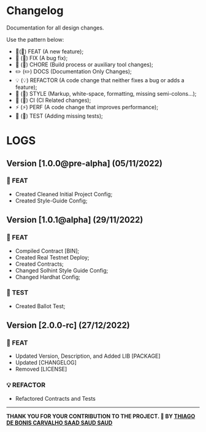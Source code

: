 # Changelog

Documentation for all design changes.

Use the pattern below:

- 🎸(:guitar:) FEAT (A new feature);
- 🐛 (:bug:) FIX (A bug fix);
- 🤖 (:robot:) CHORE (Build process or auxiliary tool changes);
- ✏️ (:pencil2:) DOCS (Documentation Only Changes);
- 💡 (:bulb:) REFACTOR (A code change that neither fixes a bug or adds a feature);
- 💄 (:lipstick:) STYLE (Markup, white-space, formatting, missing semi-colons...);
- 🎡 (:ferris_wheel:) CI (CI Related changes);
- ⚡ (:zap:) PERF (A code change that improves performance);
- 💍 (:ring:) TEST (Adding missing tests);

# LOGS

## Version [1.0.0@pre-alpha] (05/11/2022)

### :guitar: FEAT

- Created Cleaned Initial Project Config;
- Created Style-Guide Config;

## Version [1.0.1@alpha] (29/11/2022)

### :guitar: FEAT

- Compiled Contract [BIN];
- Created Real Testnet Deploy;
- Created Contracts;
- Changed Solhint Style Guide Config;
- Changed Hardhat Config;

### :ring: TEST

- Created Ballot Test;

## Version [2.0.0-rc] (27/12/2022)

### :guitar: FEAT

- Updated Version, Description, and Added LIB [PACKAGE]
- Updated [CHANGELOG]
- Removed [LICENSE]

### :bulb: REFACTOR

- Refactored Contracts and Tests

---

**THANK YOU FOR YOUR CONTRIBUTION TO THE PROJECT. 💖
BY [THIAGO DE BONIS CARVALHO SAAD SAUD SAUD](https://www.linkedin.com/in/thiagosaud/)**
